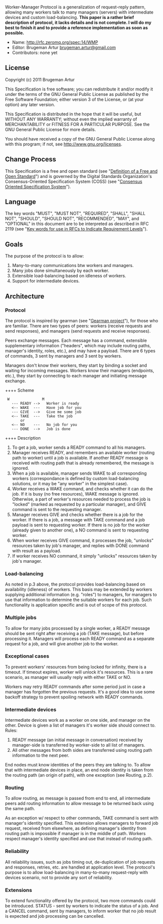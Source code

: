 Worker-Manager Protocol is a generalization of request-reply pattern, allowing many workers talk to many managers (servers) with intermediate devices and custom load-balancing. **This paper is a rather brief description of protocol, it lacks details and is not complete. I will do my best to finish it and to provide a reference implementation as soon as possible.**

* Name: http://rfc.zeromq.org/spec:14/WMP
* Editor: Brugeman Artur <brugeman.artur@gmail.com>
* Contributors: none yet

## License

Copyright (c) 2011 Brugeman Artur

This Specification is free software; you can redistribute it and/or modify it under the terms of the GNU General Public License as published by the Free Software Foundation; either version 3 of the License, or (at your option) any later version.

This Specification is distributed in the hope that it will be useful, but WITHOUT ANY WARRANTY; without even the implied warranty of MERCHANTABILITY or FITNESS FOR A PARTICULAR PURPOSE. See the GNU General Public License for more details.

You should have received a copy of the GNU General Public License along with this program; if not, see <http://www.gnu.org/licenses>.

## Change Process

This Specification is a free and open standard (see "[Definition of a Free and Open Standard](http://www.digistan.org/open-standard:definition)") and is governed by the Digital Standards Organization's Consensus-Oriented Specification System (COSS) (see "[Consensus Oriented Specification System](http://www.digistan.org/spec:1/COSS)").

## Language

The key words "MUST", "MUST NOT", "REQUIRED", "SHALL", "SHALL NOT", "SHOULD", "SHOULD NOT", "RECOMMENDED",  "MAY", and "OPTIONAL" in this document are to be interpreted as described in RFC 2119 (see "[Key words for use in RFCs to Indicate Requirement Levels](http://tools.ietf.org/html/rfc2119)").

## Goals

The purpose of the protocol is to allow:
1. Many-to-many communications btw workers and managers.
2. Many jobs done simultaneously by each worker.
3. Extensible load-balancing based on idleness of workers.
4. Support for intermediate devices.

## Architecture

### Protocol

The protocol is inspired by gearman (see "[Gearman project](http://gearman.org/)"), for those who are familiar. There are two types of peers: workers (receive requests and send responses), and managers (send requests and receive responses).

Peers exchange messages. Each message has a command, extensible supplementary information ("headers", which may include routing paths, manager's identity, roles, etc.), and may have a payload. There are 6 types of commands, 3 sent by managers and 3 sent by workers.

Managers don't know their workers, they start by binding a socket and waiting for incoming messages.  Workers know their managers (endpoints, etc.), they start by connecting to each manager and initiating message exchange.

++++ Scheme

```
 W               M
   --- READY -->   Worker is ready
   <-- WAKE  ---   Have job for you
   --- GIVE  -->   Give me some job
   <-- TAKE  ---   Take the job
       or
   <-- NO    ---   No job for you
   --- DONE  -->   Job is done
```

++++ Description
1. To get a job, worker sends a READY command to all his managers.
2. Manager receives READY, and remembers an available worker (routing path to worker) until a job is available. If another READY message is received with routing path that is already remembered, the message is ignored.
3. When a job is available, manager sends WAKE to all corresponding workers (correspondance is defined by custom load-balancing solutions, or it may be "any worker" in the simplest case).
4. Worker receives a WAKE command, and checks whether it can do the job. If it is busy (no free resources), WAKE message is ignored. Otherwise, a part of worker's resources needed to process the job is "locked" (marked as requested by a particular manager), and GIVE command is sent to the requesting manager.
5. Manager receives GIVE and checks whether there is a job for the worker. If there is a job, a message with TAKE command and a job payload is sent to requesting worker. If there is no job for the worker (already given to another one), a NO command is sent to requesting worker.
6. When worker receives GIVE command, it processes the job, "unlocks" resources taken by job's manager, and replies with DONE command with result as a payload.
7. If worker receives NO command, it simply "unlocks" resources taken by job's manager.

### Load-balancing

As noted in p.3 above, the protocol provides load-balancing based on availability (idleness) of workers. This basis may be extended by workers supplying additional information (e.g. "roles") to managers, for managers to use that information to determine the suitable workers for each job. Such functionality is application specific and is out of scope of this protocol.

### Multiple jobs

To allow for many jobs processed by a single worker, a READY message should be sent right after receiving a job (TAKE message), but before processing it. Managers will process each READY command as a separate request for a job, and will give another job to the worker.

### Exceptional cases

To prevent workers' resources from being locked for infinity, there is a timeout. If timeout expires, worker will unlock it's resources. This is a rare scenario, as manager will usually reply with either TAKE or NO.

Workers may retry READY commands after some period just in case a manager has forgotten the previous requests. It's a good idea to use some backoff strategy to prevent spoiling network with READY commands.

### Intermediate devices

Intermediate devices work as a worker on one side, and manager on the other. Device is given a list of managers it's worker side should connect to. Rules:
1. READY message (an initial message in conversation) received by manager-side is transferred by worker-side to all list of managers.
2. All other messages from both sides are transferred using routing path information to the next peer.

End nodes must know identities of the peers they are talking to. To allow that with intermediate devices in place, an end node identity is taken from the routing path (an origin of path), with one exception (see Routing, p.2).

### Routing

To allow routing, as message is passed from end to end, all intermediate peers add routing information to allow message to be returned back using the same path.

As an exception w/ respect to other commands, TAKE command is sent with manager's identity specified. This extension allows managers to forward job request, received from elsewhere, as defining manager's identity from routing path is impossible if manager is in the middle of path. Workers respect manager's identity specified and use that instead of routing path.

### Reliability

All reliability issues, such as jobs timing out, de-duplication of job requests and responses, retries, etc. are handled at application level. The protocol's purpose is to allow load-balancing in many-to-many request-reply with devices scenario, not to provide any sort of reliability.

### Extensions

To extend functionality offered by the protocol, two more commands could be introduced. STATUS - sent by workers to indicate the status of a job. And a CANCEL command, sent by managers, to inform worker that no job result is expected and job processing can be cancelled.

